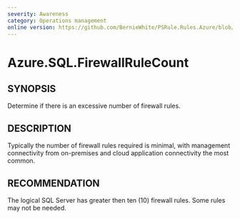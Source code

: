 ```yaml
---
severity: Awareness
category: Operations management
online version: https://github.com/BernieWhite/PSRule.Rules.Azure/blob/master/docs/rules/en-US/Azure.SQL.FirewallRuleCount.md
---
```


# Azure.SQL.FirewallRuleCount

## SYNOPSIS

Determine if there is an excessive number of firewall rules.

## DESCRIPTION

Typically the number of firewall rules required is minimal, with management connectivity from on-premises and cloud application connectivity the most common.

## RECOMMENDATION

The logical SQL Server has greater then ten (10) firewall rules. Some rules may not be needed.
